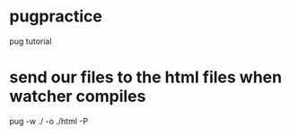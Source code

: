 # pugpractice
pug tutorial

# send our files to the html files when watcher compiles
pug -w ./ -o ./html -P